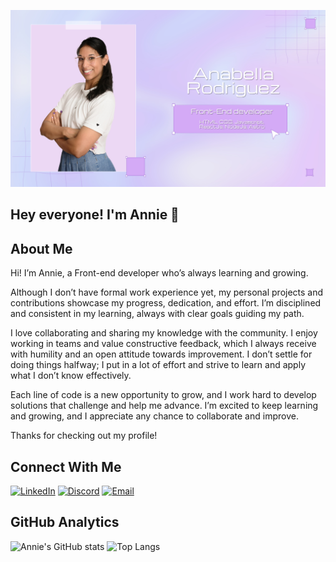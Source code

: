 ![Banner](https://github.com/anabella-01/anabella-01/blob/main/Banner%20de%20anie%20JPG.jpg?raw=true)

## Hey everyone! I'm Annie 👋

## About Me

Hi! I’m Annie, a Front-end developer who’s always learning and growing.

Although I don’t have formal work experience yet, my personal projects and contributions showcase my progress, dedication, and effort. I’m disciplined and consistent in my learning, always with clear goals guiding my path.

I love collaborating and sharing my knowledge with the community. I enjoy working in teams and value constructive feedback, which I always receive with humility and an open attitude towards improvement. I don’t settle for doing things halfway; I put in a lot of effort and strive to learn and apply what I don’t know effectively.

Each line of code is a new opportunity to grow, and I work hard to develop solutions that challenge and help me advance. I’m excited to keep learning and growing, and I appreciate any chance to collaborate and improve.

Thanks for checking out my profile!

## Connect With Me

[![LinkedIn](https://img.shields.io/badge/LinkedIn-0077B5?style=for-the-badge&logo=linkedin&logoColor=white)](https://www.linkedin.com/in/anabella-rodriguez/)
[![Discord](https://img.shields.io/badge/Discord-7289DA?style=for-the-badge&logo=discord&logoColor=white)](https://discord.com/) 
[![Email](https://img.shields.io/badge/Email-D14836?style=for-the-badge&logo=gmail&logoColor=white)](mailto:rodriguezanabella094@gmail.com)


## GitHub Analytics
![Annie's GitHub stats](https://github-readme-stats.vercel.app/api?username=anabella-01&show_icons=true&theme=radical) ![Top Langs](https://github-readme-stats.vercel.app/api/top-langs/?username=anabella-01&layout=compact&theme=radical)


